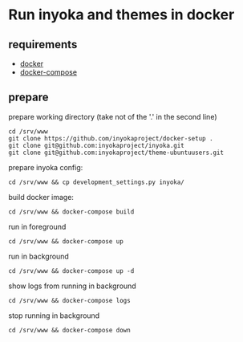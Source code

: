 Run inyoka and themes in docker
============================

requirements
-------------

 * [docker](https://docs.docker.com/install/linux/docker-ce/ubuntu)
 * [docker-compose](https://github.com/docker/compose/releases)

prepare
-------

prepare working directory (take not of the '.' in the second line)
```
cd /srv/www
git clone https://github.com/inyokaproject/docker-setup .
git clone git@github.com:inyokaproject/inyoka.git
git clone git@github.com:inyokaproject/theme-ubuntuusers.git
```

prepare inyoka config:

```cd /srv/www && cp development_settings.py inyoka/```

build docker image:

```cd /srv/www && docker-compose build```

run in foreground

```cd /srv/www && docker-compose up```

run in background

```cd /srv/www && docker-compose up -d```

show logs from running in background

```cd /srv/www && docker-compose logs```

stop running in background

```cd /srv/www && docker-compose down```


